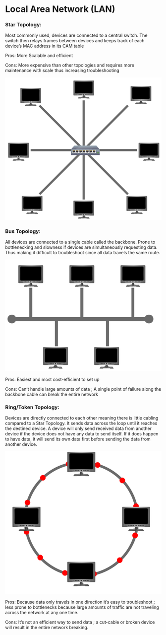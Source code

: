 # Local Area Network (LAN)

### Star Topology:

Most commonly used, devices are connected to a central switch. The switch then relays frames between devices and keeps track of each device’s MAC address in its CAM table

Pros: More Scalable and efficient

Cons: More expensive than other topologies and requires more maintenance with scale thus increasing troubleshooting

![Untitled](Local%20Area%20Network%20(LAN)%20bfc24f49171442e6b9b411ae447e65b6/Untitled.png)

### Bus Topology:

All devices are connected to a single cable called the backbone. Prone to bottlenecking and slowness if devices are simultaneously requesting data. Thus making it difficult to troubleshoot since all data travels the same route.

![Untitled](Local%20Area%20Network%20(LAN)%20bfc24f49171442e6b9b411ae447e65b6/Untitled%201.png)

Pros: Easiest and most cost-efficient to set up 

Cons: Can’t handle large amounts of data ; A single point of failure along the backbone cable can break the entire network

### Ring/Token Topology:

Devices are directly connected to each other meaning there is little cabling compared to a Star Topology. It sends data across the loop until it reaches the destined device. A device will only send received data from another device if the device does not have any data to send itself. If it does happen to have data, it will send its own data first before sending the data from another device.

![Untitled](Local%20Area%20Network%20(LAN)%20bfc24f49171442e6b9b411ae447e65b6/Untitled%202.png)

Pros: Because data only travels in one direction it’s easy to troubleshoot ; less prone to bottlenecks because large amounts of traffic are not traveling across the network at any one time.

Cons: It’s not an efficient way to send data ;  a cut-cable or broken device will result in the entire network breaking.
